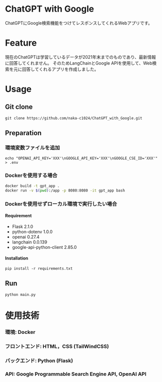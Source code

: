 # ChatGPT with Google

ChatGPTにGoogle検索機能をつけてレスポンスしてくれるWebアプリです。

# Feature

現在のChatGPTは学習しているデータが2021年末までのものであり、最新情報に回答してくれません。
そのためLangChainとGoogle APIを使用して、Web検索を元に回答してくれるアプリを作成しました。

# Usage

## Git clone

```
git clone https://github.com/naka-c1024/ChatGPT_with_Google.git
```

## Preparation

### 環境変数ファイルを追加

```
echo "OPENAI_API_KEY='XXX'\nGOOGLE_API_KEY='XXX'\nGOOGLE_CSE_ID='XXX'" > .env
```

### Dockerを使用する場合

```bash
docker build -t gpt_app .
docker run -v $(pwd):/app -p 8080:8080 -it gpt_app bash
```

### Dockerを使用せずローカル環境で実行したい場合

#### Requirement

- Flask 2.1.0
- python-dotenv 1.0.0
- openai 0.27.4
- langchain 0.0.139
- google-api-python-client 2.85.0

#### Installation

```
pip install -r requirements.txt
```

## Run

```bash
python main.py
```

# 使用技術

### 環境: Docker

### フロントエンド: HTML，CSS (TailWindCSS)

### バックエンド: Python (Flask)

### API: Google Programmable Search Engine API, OpenAI API
